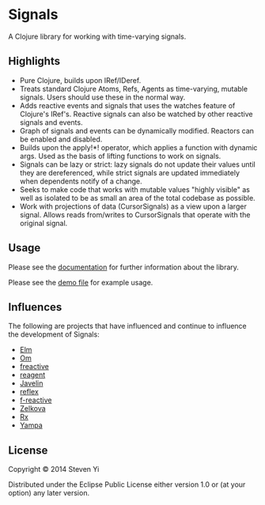 # Signals

A Clojure library for working with time-varying signals. 

## Highlights

* Pure Clojure, builds upon IRef/IDeref.
* Treats standard Clojure Atoms, Refs, Agents as time-varying, mutable signals. Users should use these in the normal way.
* Adds reactive events and signals that uses the watches feature of Clojure's IRef's. Reactive signals can also be watched by other reactive signals and events.
* Graph of signals and events can be dynamically modified. Reactors can be enabled and disabled.
* Builds upon the apply!\*! operator, which applies a function with dynamic args.  Used as the basis of lifting functions to work on signals.
* Signals can be lazy or strict: lazy signals do not update their values until they are dereferenced, while strict signals are updated immediately when dependents notify of a change.
* Seeks to make code that works with mutable values "highly visible" as well as isolated to be as small an area of the total codebase as possible. 
* Work with projections of data (CursorSignals) as a view upon a larger signal.  Allows reads from/writes to CursorSignals that operate with the original signal. 

## Usage

Please see the [documentation](doc/intro.md) for further information about the library.

Please see the [demo file](src/signals/demo.clj) for example usage.

## Influences

The following are projects that have influenced and continue to influence the development of Signals:

* [Elm](http://elm-lang.org)
* [Om](https://github.com/swannodette/om)
* [freactive](https://github.com/aaronc/freactive)
* [reagent](https://github.com/reagent-project/reagent)
* [Javelin](https://github.com/tailrecursion/javelin)
* [reflex](https://github.com/lynaghk/reflex)
* [f-reactive](https://github.com/aaronc/freactive)
* [Zelkova](https://github.com/jamesmacaulay/zelkova)
* [Rx](https://github.com/ReactiveX/RxClojure)
* [Yampa](https://www.haskell.org/haskellwiki/Yampa)

## License

Copyright © 2014 Steven Yi 

Distributed under the Eclipse Public License either version 1.0 or (at
your option) any later version.
